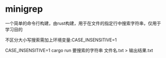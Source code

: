 # minigrep
一个简单的命令行构建，由rust构建，用于在文件的指定行中搜索字符串，仅用于学习目的

不区分大小写搜索需加上环境变量:CASE_INSENSITIVE=1

CASE_INSENSITIVE=1 cargo run 要搜索的字符串 文件名.txt > 输出结果.txt
